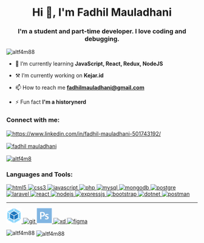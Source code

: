<h1 align="center">Hi 👋, I'm Fadhil Mauladhani</h1>
<h3 align="center">I'm a student and part-time developer. I love coding and debugging.</h3>

<p align="left"> <img src="https://komarev.com/ghpvc/?username=altf4m88&label=Profile%20views&color=0e75b6&style=flat" alt="altf4m88" /> </p>

- 🌱 I’m currently learning **JavaScript, React, Redux, NodeJS**

- ⚒️ I’m currently working on **Kejar.id**

- 📫 How to reach me **fadhilmauladhani@gmail.com**

- ⚡ Fun fact **I'm a historynerd**

<h3 align="left">Connect with me:</h3>
<p align="left">
<a href="https://linkedin.com/in/fadhil-mauladhani-501743192/" target="blank"><img align="center" src="https://img.shields.io/badge/LinkedIn-0077B5?style=for-the-badge&logo=linkedin&logoColor=white" alt="https://www.linkedin.com/in/fadhil-mauladhani-501743192/" /></a>
  
  
<a href="https://web.facebook.com/profile.php?id=100022082030162" target="blank"><img align="center" src="https://img.shields.io/badge/Facebook-1877F2?style=for-the-badge&logo=facebook&logoColor=white" alt="fadhil mauladhani"/></a>


<a href="https://instagram.com/altf4m8" target="blank"><img align="center" src="https://img.shields.io/badge/Instagram-E4405F?style=for-the-badge&logo=instagram&logoColor=white" alt="altf4m8" /></a>
</p>

<h3 align="left">Languages and Tools:</h3>
<p align="left"> 

<a href="https://www.w3.org/html/" target="_blank"> 
<img src="https://img.shields.io/badge/HTML5-E34F26?style=for-the-badge&logo=html5&logoColor=white" alt="html5" </a> 

<a href="https://www.w3schools.com/css/" target="_blank"> 
<img src="https://img.shields.io/badge/CSS3-1572B6?style=for-the-badge&logo=css3&logoColor=white" alt="css3"/> </a> 

<a href="https://developer.mozilla.org/en-US/docs/Web/JavaScript" target="_blank"> 
<img src="https://img.shields.io/badge/JavaScript-323330?style=for-the-badge&logo=javascript&logoColor=F7DF1E" alt="javascript"/> </a> 

<a href="https://www.php.net" target="_blank"> 
<img src="https://img.shields.io/badge/PHP-777BB4?style=for-the-badge&logo=php&logoColor=white" alt="php"/> </a> 

<a href="https://www.mysql.com/" target="_blank"> 
<img src="https://img.shields.io/badge/MySQL-00000F?style=for-the-badge&logo=mysql&logoColor=white" alt="mysql"/> </a>

<a href="https://www.mongodb.com/" target="_blank"> 
<img src="https://img.shields.io/badge/MongoDB-4EA94B?style=for-the-badge&logo=mongodb&logoColor=white" alt="mongodb"/> </a>
  
<a href="https://www.postgresql.org/" target="_blank"> 
<img src="https://img.shields.io/badge/PostgreSQL-316192?style=for-the-badge&logo=postgresql&logoColor=white" alt="postgre"/> </a>

<a href="https://laravel.com/" target="_blank"> 
<img src="https://img.shields.io/badge/Laravel-FF2D20?style=for-the-badge&logo=laravel&logoColor=white" alt="laravel"/> </a> 

<a href="https://reactjs.org/" target="_blank"> 
<img src="https://img.shields.io/badge/React-20232A?style=for-the-badge&logo=react&logoColor=61DAFB" alt="react"/> </a> 

<a href="https://nodejs.org" target="_blank"> 
<img src="https://img.shields.io/badge/Node.js-43853D?style=for-the-badge&logo=node.js&logoColor=white" alt="nodejs"/> </a> 

<a href="https://expressjs.com/" target="_blank"> 
<img src="https://img.shields.io/badge/Express.js-000000?style=for-the-badge&logo=express&logoColor=white" alt="expressjs"/> </a> 

<a href="https://getbootstrap.com" target="_blank"> 
<img src="https://img.shields.io/badge/Bootstrap-563D7C?style=for-the-badge&logo=bootstrap&logoColor=white" alt="bootstrap"/> </a> 

<a href="https://dotnet.microsoft.com/" target="_blank"> 
<img src="https://img.shields.io/badge/.NET-5C2D91?style=for-the-badge&logo=.net&logoColor=white" alt="dotnet"/> </a> 
 
<a href="https://www.postman.com/" target="_blank"> 
<img src="https://img.shields.io/badge/Postman-FF6C37?style=for-the-badge&logo=Postman&logoColor=white" alt="postman"/> </a> 

<hr>

<a href="https://webpack.js.org" target="_blank"> 
<img src="https://raw.githubusercontent.com/devicons/devicon/master/icons/webpack/webpack-original.svg" alt="webpack" height="40"/> </a> 

<a href="https://git-scm.com/" target="_blank"> 
<img src="https://www.vectorlogo.zone/logos/git-scm/git-scm-icon.svg" alt="git" width="40" height="40"/> </a> 

<a href="https://www.photoshop.com/en" target="_blank"> 
<img src="https://raw.githubusercontent.com/devicons/devicon/master/icons/photoshop/photoshop-plain.svg" alt="photoshop" width="40"/> </a> 

<a href="https://www.adobe.com/products/xd.html" target="_blank"> 
<img src="https://cdn.worldvectorlogo.com/logos/adobe-xd.svg" alt="xd" width="40" height="40"/> </a>

<a href="https://www.figma.com/" target="_blank"> 
<img src="https://www.vectorlogo.zone/logos/figma/figma-icon.svg" alt="figma" width="40" height="40"/> </a> 

<p><img align="left" src="https://github-readme-stats.vercel.app/api/top-langs?username=altf4m88&show_icons=true&locale=en&layout=compact" alt="altf4m88" /></p>

<p>&nbsp;<img align="center" src="https://github-readme-stats.vercel.app/api?username=altf4m88&show_icons=true&locale=en" alt="altf4m88" /></p>

